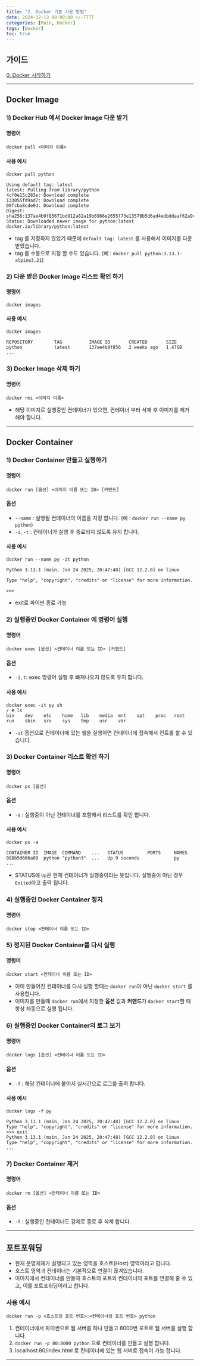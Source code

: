 ```yaml
---
title: "2. Docker 기본 사용 방법"
date: 2024-12-13 00:00:00 +/-TTTT
categories: [Main, Docker]
tags: [Docker]
toc: true
---
```


## 가이드

[0. Docker 시작하기](../docker-00)

---

## Docker Image

### 1) Docker Hub 에서 Docker Image 다운 받기

#### 명령어

```shell
docker pull <이미지 이름>
```

#### 사용 예시

```shell
docker pull python 

Using default tag: latest
latest: Pulling from library/python
4cf0e15c283e: Download complete 
133055fd9ad7: Download complete 
00fcba8cde0d: Download complete 
Digest: sha256:137ae4b9f85671bd912a82a19b6966e2655f73e13579b5d6ad4edbddaaf62a9c
Status: Downloaded newer image for python:latest
docker.io/library/python:latest
```

- tag 를 지정하지 않았기 때문에 `default tag: latest` 를 사용해서 이미지를 다운 받았습니다.
- tag 를 수동으로 지정 할 수도 있습니다. (예 : `docker pull python:3.13.1-alpine3.21`)

### 2) 다운 받은 Docker Image 리스트 확인 하기

#### 명령어

```shell
docker images
```

#### 사용 예시

```shell
docker images

REPOSITORY        TAG          IMAGE ID       CREATED       SIZE
python            latest       137ae4b9f856   2 weeks ago   1.47GB
...
```

### 3) Docker Image 삭제 하기

#### 명령어

```shell
docker rmi <이미지 이름>
```

- 해당 이미지로 실행중인 컨테이너가 있으면, 컨테이너 부터 삭제 후 이미지를 제거 해야 합니다.

---

## Docker Container

### 1) Docker Container 만들고 실행하기

#### 명령어

```shell
docker run [옵션] <이미지 이름 또는 ID> [커맨드]
```

#### 옵션

- `--name` : 실행될 컨테이너의 이름을 지정 합니다. (예 : `docker run --name py python`)
- `-i`, `-t` : 컨테이너가 실행 후 종료되지 않도록 유지 합니다.

#### 사용 예시

```shell
docker run --name py -it python 

Python 3.13.1 (main, Jan 24 2025, 20:47:48) [GCC 12.2.0] on linux

Type "help", "copyright", "credits" or "license" for more information.

>>>
```

- exit로 파이썬 종료 가능

### 2) 실행중인 Docker Container 에 명령어 실행

#### 명령어

```shell
docker exec [옵션] <컨테이너 이름 또는 ID> [커맨드]
```

#### 옵션

- `-i`, `t`: exec 명령어 실행 후 빠져나오지 않도록 유지 합니다.

#### 사용 예시

```shell
docker exec -it py sh
/ # ls
bin    dev    etc    home   lib    media  mnt    opt    proc   root   run    sbin   srv    sys    tmp    usr    var
```

- `-it` 옵션으로 컨테이너에 있는 쉘을 실행하면 컨테이너에 접속해서 컨트롤 할 수 있습니다.

### 3) Docker Container 리스트 확인 하기

#### 명령어

```shell
docker ps [옵션]
```

#### 옵션

- `-a` : 실행중이 아닌 컨테이너를 포함해서 리스트를 확인 합니다.

#### 사용 예시
```shell
docker ps -a

CONTAINER ID  IMAGE  COMMAND    ...   STATUS         PORTS     NAMES
088b5d666a08  python "python3"  ...   Up 9 seconds             py
...
```

- STATUS에 `Up`은 현재 컨테이너가 실행중이라는 뜻입니다. 실행중이 아닌 경우 `Exited`라고 출력 됩니다.

### 4) 실행중인 Docker Container 정지

#### 명령어

```shell
docker stop <컨테이너 이름 또는 ID>
```

### 5) 정지된 Docker Container를 다시 실행

#### 명령어

```shell
docker start <컨테이너 이름 또는 ID>
```

- 이미 만들어진 컨테이너를 다시 실행 할때는 `docker run`이 아닌 `docker start` 를 사용합니다.
- 이미지를 만들때 `docker run`에서 지정한 **옵션** 값과 **커맨드**가 `docker start`할 때 항상 자동으로 실행 됩니다.

### 6) 실행중인 Docker Container의 로그 보기

#### 명령어

```shell
docker logs [옵션] <컨테이너 이름 또는 ID>
```

#### 옵션

- `-f` : 해당 컨테이너에 붙어서 실시간으로 로그를 출력 합니다.

#### 사용 예시

```shell
docker logs -f py

Python 3.13.1 (main, Jan 24 2025, 20:47:48) [GCC 12.2.0] on linux
Type "help", "copyright", "credits" or "license" for more information.
>>> exit
Python 3.13.1 (main, Jan 24 2025, 20:47:48) [GCC 12.2.0] on linux
Type "help", "copyright", "credits" or "license" for more information.
...
```

### 7) Docker Container 제거

#### 명령어

```shell
docker rm [옵션] <컨테이너 이름 또는 ID>
```

#### 옵션

- `-f` : 실행중인 컨테이너도 강제로 종료 후 삭제 합니다.

---

## 포트포워딩

- 현재 운영체제가 실행되고 있는 영역을 호스트(Host) 영역이라고 합니다.
- 호스트 영역과 컨테이너는 기본적으로 연결이 끊겨있습니다.
- 이미지에서 컨테이너를 만들때 호스트의 포트와 컨테이너의 포트를 연결해 줄 수 있고, 이를 포트포워딩이라고 합니다.

### 사용 예시

```shell
docker run -p <호스트의 포트 번호>:<컨테이너의 포트 번호> python
```

1. 컨테이너에서 파이썬으로 웹 서버를 하나 만들고 8000번 포트로 웹 서버를 실행 합니다.
2. `docker run -p 80:8000 python` 으로 컨테이너를 만들고 실행 합니다.
3. localhost:80/index.html 로 컨테이너에 있는 웹 서버로 접속이 가능 합니다.

---
